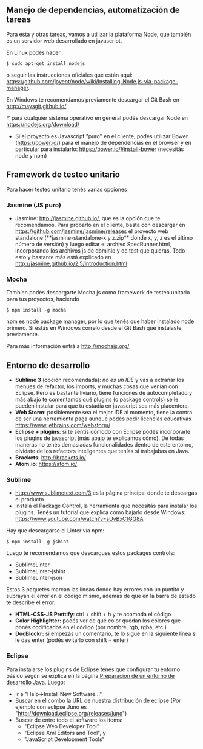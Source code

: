 Manejo de dependencias, automatización de tareas
------------------------------------------------

Para ésta y otras tareas, vamos a utilizar la plataforma Node, que también es un servidor web desarrollado en javascript.

En Linux podés hacer

`$ sudo apt-get install nodejs`

o seguir las instrucciones oficiales que están aquí: <https://github.com/joyent/node/wiki/Installing-Node.js-via-package-manager>.

En Windows te recomendamos previamente descargar el Git Bash en <http://msysgit.github.io/>

Y para cualquier sistema operativo en general podés descargar Node en <https://nodejs.org/download/>

-   Si el proyecto es Javascript "puro" en el cliente, podés utilizar Bower (https://bower.io/) para el manejo de dependencias en el browser y en particular para instalarlo: <https://bower.io/#install-bower> (necesitás node y npm)

Framework de testeo unitario
----------------------------

Para hacer testeo unitario tenés varias opciones

### Jasmine (JS puro)

-   Jasmine: <http://jasmine.github.io/>, que es la opción que te recomendamos. Para probarlo en el cliente, basta con descargar en <https://github.com/jasmine/jasmine/releases> el proyecto web standalone (\*\*jasmine-standalone-x.y.z.zip\*\* donde x, y, z es el último número de versión) y luego editar el archivo SpecRunner.html, incorporando los archivos js de dominio y de test que quieras. Todo esto y bastante más está explicado en <http://jasmine.github.io/2.5/introduction.html>

### Mocha

Tambien podés descargarte Mocha.js como framework de testeo unitario para tus proyectos, haciendo

`$ npm install -g mocha`

npm es node package manager, por lo que tenés que haber instalado node primero. Si estás en Windows correlo desde el Git Bash que instalaste previamente.

Para más información entrá a <http://mochajs.org/>

Entorno de desarrollo
---------------------

-   **Sublime 3** (opción recomendada): *no es un IDE* y vas a extrañar los menúes de refactor, los imports, y muchas cosas que venían con Eclipse. Pero es bastante liviano, tiene funciones de autocompletado y más abajo te comentamos qué plugins (o package controls) se le pueden instalar para que tu estadía en javascript sea más placentera.
-   **Web Storm**: posiblemente sea el mejor IDE al momento, tiene la contra de ser una herramienta paga aunque podés pedir licencias educativas <https://www.jetbrains.com/webstorm/>
-   **Eclipse + plugins**: si te sentís cómodo con Eclipse podés incorporarle los plugins de javascript (más abajo te explicamos cómo). De todas maneras no tenés demasiadas funcionalidades dentro de este entorno, olvidate de los refactors inteligentes que tenías si trabajabas en Java.
-   **Brackets**: <http://brackets.io/>
-   **Atom.io**: <https://atom.io/>

### Sublime

-   <http://www.sublimetext.com/3> es la página principal donde te descargás el producto
-   Instalá el Package Control, la herramienta que necesitás para instalar los plugins. Tenés un tutorial que explica cómo bajarlo desde Windows: <https://www.youtube.com/watch?v=sUvBxC1GG8A>

Hay que descargarse el Linter vía npm:

`$ npm install -g jshint`

Luego te recomendamos que descargues estos packages controls:

-   SublimeLinter
-   SublimeLinter-jshint
-   SublimeLinter-json

Estos 3 paquetes marcan las líneas donde hay errores con un puntito y subrayan el error en el código mismo, además de que en la barra de estado te describe el error.

-   **HTML-CSS-JS Prettify**: ctrl + shift + h y te acomoda el código
-   **Color Highlighter:** podés ver de qué color quedan los colores que ponés codificados en el código (por nombre, rgb, rgba, etc.)
-   **DocBlockr:** si empezás un comentario, te lo sigue en la siguiente línea si le das enter (podés evitarlo con shift + enter)

### Eclipse

Para instalarse los plugins de Eclipse tenés que configurar tu entorno básico según se explica en la página [Preparacion de un entorno de desarrollo Java](preparacion-de-un-entorno-de-desarrollo-java.md). Luego:

-   Ir a "Help-&gt;Install New Software..."
-   Buscar en el combo la URL de nuestra distribución de eclipse (Por ejemplo con eclipse Juno es "<http://download.eclipse.org/releases/juno>")
-   Buscar de entre todo el software los items:
    -   "Eclipse Web Developer Tool"
    -   "Eclipse Xml Editors and Tool", y
    -   "JavaScript Development Tools"


